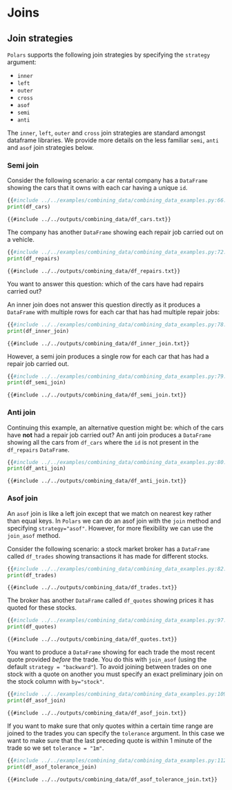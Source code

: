 # Joins

## Join strategies

`Polars` supports the following join strategies by specifying the `strategy` argument:

- `inner`
- `left`
- `outer`
- `cross`
- `asof`
- `semi`
- `anti`

The `inner`, `left`, `outer` and `cross` join strategies are standard amongst dataframe libraries. We provide more details on the less familiar `semi`, `anti` and `asof` join strategies below.

### Semi join

Consider the following scenario: a car rental company has a `DataFrame` showing the cars that it owns with each car having a unique `id`.

```python
{{#include ../../examples/combining_data/combining_data_examples.py:66:71}}
print(df_cars)
```

```text
{{#include ../../outputs/combining_data/df_cars.txt}}
```

The company has another `DataFrame` showing each repair job carried out on a vehicle.

```python
{{#include ../../examples/combining_data/combining_data_examples.py:72:77}}
print(df_repairs)
```

```text
{{#include ../../outputs/combining_data/df_repairs.txt}}
```

You want to answer this question: which of the cars have had repairs carried out?

An inner join does not answer this question directly as it produces a `DataFrame` with multiple rows for each car that has had multiple repair jobs:

```python
{{#include ../../examples/combining_data/combining_data_examples.py:78:78}}
print(df_inner_join)
```

```text
{{#include ../../outputs/combining_data/df_inner_join.txt}}
```

However, a semi join produces a single row for each car that has had a repair job carried out.

```python
{{#include ../../examples/combining_data/combining_data_examples.py:79:79}}
print(df_semi_join)
```

```text
{{#include ../../outputs/combining_data/df_semi_join.txt}}
```

### Anti join

Continuing this example, an alternative question might be: which of the cars have **not** had a repair job carried out? An anti join produces a `DataFrame` showing all the cars from `df_cars` where the `id` is not present in the `df_repairs` `DataFrame`.

```python
{{#include ../../examples/combining_data/combining_data_examples.py:80:80}}
print(df_anti_join)
```

```text
{{#include ../../outputs/combining_data/df_anti_join.txt}}
```

### Asof join

An `asof` join is like a left join except that we match on nearest key rather than equal keys.
In `Polars` we can do an asof join with the `join` method and specifying `strategy="asof"`. However, for more flexibility we can use the `join_asof` method.

Consider the following scenario: a stock market broker has a `DataFrame` called `df_trades` showing transactions it has made for different stocks.
```python
{{#include ../../examples/combining_data/combining_data_examples.py:82:95}}
print(df_trades)
```

```text
{{#include ../../outputs/combining_data/df_trades.txt}}
```

The broker has another `DataFrame` called `df_quotes` showing prices it has quoted for these stocks.
```python
{{#include ../../examples/combining_data/combining_data_examples.py:97:108}}
print(df_quotes)
```

```text
{{#include ../../outputs/combining_data/df_quotes.txt}}
```

You want to produce a `DataFrame` showing for each trade the most recent quote provided *before* the trade. You do this with `join_asof` (using the default `strategy = "backward"`).
To avoid joining between trades on one stock with a quote on another you must specify an exact preliminary join on the stock column with `by="stock"`.

```python
{{#include ../../examples/combining_data/combining_data_examples.py:109:109}}
print(df_asof_join)
```

```text
{{#include ../../outputs/combining_data/df_asof_join.txt}}
```

If you want to make sure that only quotes within a certain time range are joined to the trades you can specify the `tolerance` argument. In this case we want to make sure that the last preceding quote is within 1 minute of the trade so we set `tolerance = "1m"`.
```python
{{#include ../../examples/combining_data/combining_data_examples.py:112:112}}
print(df_asof_tolerance_join)
```

```text
{{#include ../../outputs/combining_data/df_asof_tolerance_join.txt}}
```

